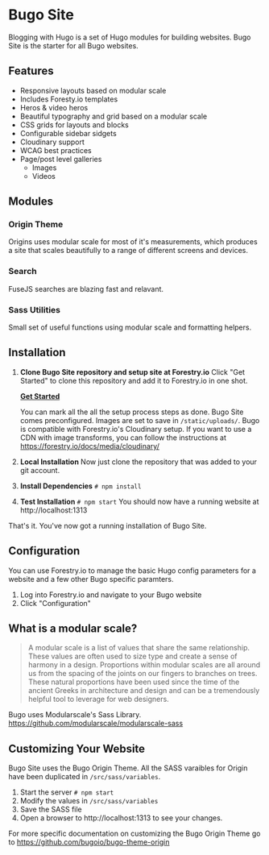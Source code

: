 # Bugo Site

Blogging with Hugo is a set of Hugo modules for building websites. Bugo Site is the starter for all Bugo websites.

## Features

* Responsive layouts based on modular scale
* Includes Foresty.io templates
* Heros & video heros
* Beautiful typography and grid based on a modular scale
* CSS grids for layouts and blocks
* Configurable sidebar sidgets
* Cloudinary support
* WCAG best practices
* Page/post level galleries
  * Images
  * Videos

## Modules

### Origin Theme
Origins uses modular scale for most of it's measurements, which produces a site that scales beautifully to a range of different screens and devices.

### Search
FuseJS searches are blazing fast and relavant.

### Sass Utilities
Small set of useful functions using modular scale and formatting helpers.

## Installation

1. **Clone Bugo Site repository and setup site at Forestry.io**
    Click "Get Started" to clone this repository and add it to Forestry.io in one shot.

    **[Get Started]( https://app.forestry.io/quick-start?repo=bugoio/bugo-site&engine=hugo "Get   Started")**

    You can mark all the all the setup process steps as done. Bugo Site comes preconfigured. Images are set to save in ```/static/uploads/```. Bugo is compatible with Forestry.io's Cloudinary setup. If you want to use a CDN with image transforms, you can follow the instructions at https://forestry.io/docs/media/cloudinary/

1. **Local Installation**
    Now just clone the repository that was added to your git account.

1. **Install Dependencies**
    ```# npm install```
1. **Test Installation**
    ```# npm start``` You should now have a running website at http://localhost:1313

That's it. You've now got a running installation of Bugo Site.

## Configuration

You can use Forestry.io to manage the basic Hugo config parameters for a website and a few other Bugo specific paramters.

1. Log into Forestry.io and navigate to your Bugo website
2. Click "Configuration"




## What is a modular scale?

> A modular scale is a list of values that share the same relationship. These values are often used to size type and create a sense of harmony in a design. Proportions within modular scales are all around us from the spacing of the joints on our fingers to branches on trees. These natural proportions have been used since the time of the ancient Greeks in architecture and design and can be a tremendously helpful tool to leverage for web designers.

Bugo uses Modularscale's Sass Library. https://github.com/modularscale/modularscale-sass

## Customizing Your Website

Bugo Site uses the Bugo Origin Theme. All the SASS varaibles for Origin have been duplicated in ```/src/sass/variables```.

1. Start the server ```# npm start```
2. Modify the values in ```/src/sass/variables```
3. Save the SASS file
4. Open a browser to http://localhost:1313 to see your changes.

For more specific documentation on customizing the Bugo Origin Theme go to https://github.com/bugoio/bugo-theme-origin

